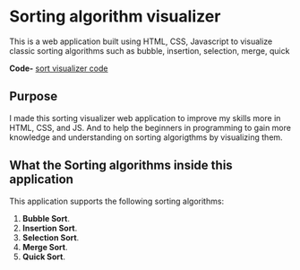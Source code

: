 # Sorting algorithm visualizer

This is a web application built using HTML, CSS, Javascript to visualize classic sorting algorithms such as bubble, insertion, selection, merge, quick 

**Code-** [sort visualizer code](https://github.com/siddharthbihani/Sorting-Visualizer.git)

## Purpose

I made this sorting visualizer web application to improve my skills more in
HTML, CSS, and JS. And to help the beginners in programming to gain more knowledge and understanding on sorting algorigthms by visualizing them.

## What the Sorting algorithms inside this application

This application supports the following sorting algorithms:

1. **Bubble Sort**.
2. **Insertion Sort**.
3. **Selection Sort**.
4. **Merge Sort**.
5. **Quick Sort**.
